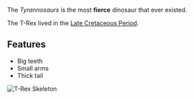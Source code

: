 ---
---

The *Tyrannosaurs* is the most **fierce** dinosaur that ever existed.

The T-Rex lived in the [Late Cretaceous Period](http://en.wikipedia.org/wiki/Late_Cretaceous).

## Features

- Big teeth
- Small arms
- Thick tail

![T-Rex Skeleton](http://upload.wikimedia.org/wikipedia/commons/thumb/9/94/Tyrannosaurus_Rex_Holotype.jpg/800px-Tyrannosaurus_Rex_Holotype.jpg)